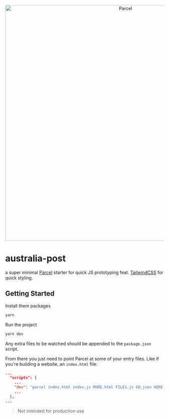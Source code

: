 <p align="center">
  <a href="https://parceljs.org/" target="_blank">
    <img alt="Parcel" src="https://user-images.githubusercontent.com/19409/31321658-f6aed0f2-ac3d-11e7-8100-1587e676e0ec.png" width="749">
  </a>
</p>

# **australia-post**

a super minimal [Parcel](https://parceljs.org/) starter for quick JS prototyping feat. [TailwindCSS](https://tailwindcss.com/) for quick styling.

## Getting Started

Install them packages

```sh
yarn
```

Run the project

```sh
yarn dev
```

Any extra files to be watched should be appended to the `package.json` script.

From there you just need to point Parcel at some of your entry files. Like if
you're building a website, an `index.html` file:

```json
...
  "scripts": {
    ...
    "dev": "parcel index.html index.js MORE.html FILES.js GO.json HERE.css",
    ...
  },
...
```

> Not intended for production use
